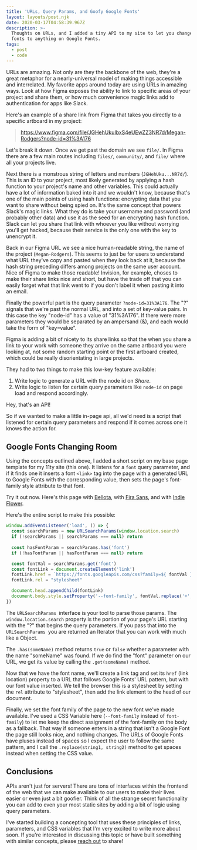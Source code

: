 ```yaml
---
title: 'URLs, Query Params, and Goofy Google Fonts'
layout: layouts/post.njk
date: 2020-03-17T04:58:39.967Z
description: >-
  Thoughts on URLs, and I added a tiny API to my site to let you change the
  fonts to anything on Google Fonts.
tags:
  - post
  - code
---
```

URLs are amazing. Not only are they the backbone of the web, they're a great metaphor for a nearly-universal model of making things accessible and interrelated. My favorite apps around today are using URLs in amazing ways. Look at how Figma exposes the ability to link to specific areas of your project and share them, or how much convenience magic links add to authentication for apps like Slack. 

Here's an example of a share link from Figma that takes you directly to a specific artboard in my project:

> <https://www.figma.com/file/JGHehUkuIbxS4eUEwZZ3NR7d/Megan-Rodgers?node-id=31%3A176>

Let's break it down. Once we get past the domain we see `file/`. In Figma there are a few main routes including `files/`, `community/`, and `file/` where all your projects live. 

Next there is a monstrous string of letters and numbers (`JGHehUku...NR7d/`). This is an ID to your project, most likely generated by applying a hash function to your project's name and other variables. This could actually have a lot of information baked into it and we wouldn't know, because that's one of the main points of using hash functions: encrypting data that you want to share without being spied on. It's the same concept that powers Slack's magic links. What they do is take your username and password (and probably other data) and use it as the seed for an encrypting hash function. Slack can let you share that link with whoever you like without worrying you'll get hacked, because their service is the only one with the key to unencrypt it.

Back in our Figma URL we see a nice human-readable string, the name of the project (`Megan-Rodgers`). This seems to just be for users to understand what URL they've copy and pasted when they look back at it, because the hash string preceding differs among projects on the same user account. Nice of Figma to make those readable! Invision, for example, choses to make their share links nice and short, but have the trade off that you can easily forget what that link went to if you don't label it when pasting it into an email.

Finally the powerful part is the query parameter `?node-id=31%3A176`. The "?" signals that we're past the normal URL, and into a set of key-value pairs. In this case the key "node-id" has a value of "31%3A176". If there were more parameters they would be separated by an ampersand (&), and each would take the form of "key=value".

Figma is adding a bit of nicety to its share links so that the when you share a link to your work with someone they arrive on the same artboard you were looking at, not some random starting point or the first artboard created, which could be really disorientating in large projects.

They had to two things to make this low-key feature available:

1. Write logic to generate a URL with the node id on *Share*.
2. Write logic to listen for certain query parameters like `node-id` on page load and respond accordingly.

Hey, that's an API!

So if we wanted to make a little in-page api, all we'd need is a script that listened for certain query parameters and respond if it comes across one it knows the action for.

## Google Fonts Changing Room

Using the concepts outlined above, I added a short script on my base page template for my 11ty site (this one). It listens for a `font` query parameter, and if it finds one it inserts a font `<link>` tag into the page with a generated URL to Google Fonts with the corresponding value, then sets the page's font-family style attribute to that font.

Try it out now. Here's this page with [Bellota](./?font=Bellota), with [Fira Sans](./?font=Fira+Sans), and with [Indie Flower](./?font=Indie+Flower).

Here's the entire script to make this possible:

```javascript
window.addEventListener('load', () => {
  const searchParams = new URLSearchParams(window.location.search)
  if (!searchParams || searchParams === null) return
  
  const hasFontParam = searchParams.has('font')
  if (!hasFontParam || hasFontParam === null) return

  const fontVal = searchParams.get('font')
  const fontLink = document.createElement('link')
  fontLink.href = `https://fonts.googleapis.com/css?family=${ fontVal }&display=swap`
  fontLink.rel = "stylesheet"

  document.head.appendChild(fontLink)
  document.body.style.setProperty('--font-family', fontVal.replace('+', ' '))
})
```

The `URLSearchParams `interface is your tool to parse those params. The `window.location.search` property is the portion of your page's URL starting with the "?" that begins the query parameters. If you pass that into the `URLSearchParams `you are returned an Iterator that you can work with much like a Object.

The `.has(someName)` method returns `true` or `false` whether a parameter with the name "someName" was found. If we do find the "font" parameter on our URL, we get its value by calling the `.get(someName)` method.

Now that we have the font name, we'll create a link tag and set its `href` (link location) property to a URL that follows Google Fonts' URL pattern, but with our font value inserted. We tell the browser this is a stylesheet by setting the `rel` attribute to "stylesheet", then add the link element to the head of our document.

Finally, we set the font family of the page to the new font we've made available. I've used a CSS Variable here (`--font-family` instead of `font-family`) to let me keep the direct assignment of the font-family on the body as a fallback. That way if someone enters in a string that isn't a Google Font the page still looks nice, and nothing changes. The URLs of Google Fonts have pluses instead of spaces so I expect the user to follow the same pattern, and I call the `.replace(string1, string2)` method to get spaces instead when setting the CSS value.

## Conclusions

APIs aren't just for servers! There are tons of interfaces within the frontend of the web that we can make available to our users to make their lives easier or even just a bit goofier. Think of all the strange secret functionality you can add to even your most static sites by adding a bit of logic using query parameters.

I've started building a concepting tool that uses these principles of links, parameters, and CSS variables that I'm very excited to write more about soon. If you're interested in discussing this topic or have built something with similar concepts, please [reach out](https://instagram.com/franknoirot) to share!